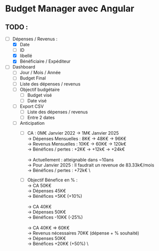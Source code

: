 # Budget Manager avec Angular

## TODO :
- [ ] Dépenses / Revenus :
	- [x] Date
	- [ ] ID
	- [x] libellé
	- [x] Bénéficiaire / Expéditeur

- [ ] Dashboard
	- [ ] Jour / Mois / Année
	- [ ] Budget Final
	- [ ] Liste des dépenses / revenus
	- [ ] Objectif budgétaire
		- [ ] Budget visé
		- [ ] Date visé
	- [ ] Export CSV
		- [ ] Liste des dépenses / revenus
		- [ ] Entre 2 dates
	- [ ] Anticipation 
		- [ ] CA : 0M€ Janvier 2022 -> 1M€ Janvier 2025 \
			-> Dépenses Mensuelles : 8K€ -> 48K€ -> 96K€ \
			-> Revenus Mensuelles : 10K€ -> 60K€ -> 120k€ \
			-> Bénéfices / pertes : +2K€ -> +12k€ -> +24k€ \
 \
			-> Actuellement : atteignable dans ~10ans \
			-> Pour Janvier 2025 : Il faudrait un revenue de 83.33k€/mois \
			-> Bénéfices / pertes : +72k€ \
	
		- [ ] Objectif Bénefice en % : \
			-> CA 50K€ \
			-> Dépenses 45K€ \
			-> Bénéfices +5K€ (+10%) \
 \
			-> CA 40K€ \
			-> Dépenses 50K€ \
			-> Bénéfices -10K€ (-25%) \
 \
			-> CA 40K€ => 60K€ \
			-> Revenus nécessaires 70K€ (dépense + % souhaité) \
			-> Dépenses 50K€ \
			-> Bénéfices +20K€ (+50%) \
